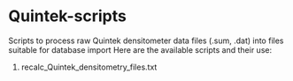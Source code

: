 # Quintek-scripts
Scripts to process raw Quintek densitometer data files (.sum, .dat) into files suitable for database import
Here are the available scripts and their use:

1. recalc_Quintek_densitometry_files.txt

